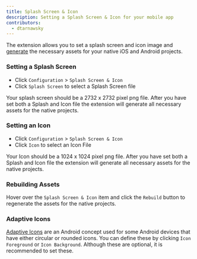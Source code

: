 ```yaml
---
title: Splash Screen & Icon
description: Setting a Splash Screen & Icon for your mobile app
contributors:
  - dtarnawsky
---
```


The extension allows you to set a splash screen and icon image and [generate](https://github.com/ionic-team/capacitor-assets) the necessary assets for your native iOS and Android projects.

### Setting a Splash Screen

- Click `Configuration` > `Splash Screen & Icon`
- Click `Splash Screen` to select a Splash Screen file

Your splash screen should be a 2732 x 2732 pixel png file. After you have set both a Splash and Icon file the extension will generate all necessary assets for the native projects.

### Setting an Icon

- Click `Configuration` > `Splash Screen & Icon`
- Click `Icon` to select an Icon File

Your Icon should be a 1024 x 1024 pixel png file. After you have set both a Splash and Icon file the extension will generate all necessary assets for the native projects.

### Rebuilding Assets

Hover over the `Splash Screen & Icon` item and click the `Rebuild` button to regenerate the assets for the native projects.

### Adaptive Icons

[Adaptive Icons](https://github.com/ionic-team/capacitor-assets#adaptive-icons) are an Android concept used for some Android devices that have either circular or rounded icons. You can define these by clicking `Icon Foreground` or `Icon Background`. Although these are optional, it is recommended to set these.